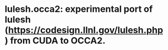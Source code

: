 lulesh.occa2: experimental port of lulesh (https://codesign.llnl.gov/lulesh.php) from CUDA to OCCA2.
===========
